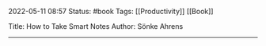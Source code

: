 2022-05-11 08:57
Status: #book 
Tags: [[Productivity]] [[Book]]

Title: How to Take Smart Notes
Author: Sönke Ahrens

--- 
